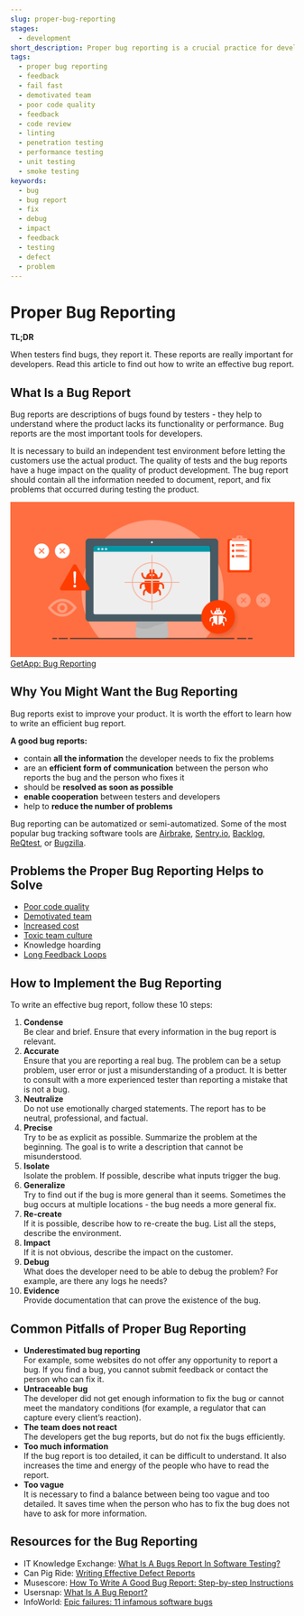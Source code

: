 ```yaml
---
slug: proper-bug-reporting
stages:
  - development
short_description: Proper bug reporting is a crucial practice for development. It helps to understand where the product lacks its functionality or performance. Bug reports are descriptions of bugs found by testers.
tags:
  - proper bug reporting
  - feedback
  - fail fast
  - demotivated team
  - poor code quality
  - feedback
  - code review
  - linting
  - penetration testing
  - performance testing
  - unit testing
  - smoke testing
keywords:
  - bug
  - bug report
  - fix
  - debug
  - impact
  - feedback
  - testing
  - defect
  - problem
---
```


# Proper Bug Reporting

**TL;DR**

When testers find bugs, they report it. These reports are really important for developers. Read this article to find out how to write an effective bug report.

## What Is a Bug Report

Bug reports are descriptions of bugs found by testers - they help to understand where the product lacks its functionality or performance. Bug reports are the most important tools for developers.

It is necessary to build an independent test environment before letting the customers use the actual product. The quality of tests and the bug reports have a huge impact on the quality of product development. The bug report should contain all the information needed to document, report, and fix problems that occurred during testing the product.

![Bug Reporting](/files/bug_reporting.png)
[GetApp: Bug Reporting](https://lab.getapp.com/5-bug-tracking-apps-for-killer-bug-reporting/)

## Why You Might Want the Bug Reporting

Bug reports exist to improve your product. It is worth the effort to learn how to write an efficient bug report.

**A good bug reports:**

- contain **all the information** the developer needs to fix the problems
- are an **efficient form of communication** between the person who reports the bug and the person who fixes it
- should be **resolved as soon as possible**
- **enable cooperation** between testers and developers
- help to **reduce the number of problems**

Bug reporting can be automatized or semi-automatized. Some of the most popular bug tracking software tools are [Airbrake](https://airbrake.io/), [Sentry.io](https://sentry.io/), [Backlog](https://backlog.com/), [ReQtest](https://reqtest.com/), or [Bugzilla](https://www.bugzilla.org/).

## Problems the Proper Bug Reporting Helps to Solve

- [Poor code quality](/problems/poor-code-quality)
- [Demotivated team](/problems/demotivated-team)
- [Increased cost](/problems/increased-cost)
- [Toxic team culture](/problems/toxic-team-culture)
- Knowledge hoarding
- [Long Feedback Loops](/problems/long-feedback-loops)

## How to Implement the Bug Reporting

To write an effective bug report, follow these 10 steps:

1. **Condense**  
   Be clear and brief. Ensure that every information in the bug report is relevant.
2. **Accurate**  
   Ensure that you are reporting a real bug. The problem can be a setup problem, user error or just a misunderstanding of a product. It is better to consult with a more experienced tester than reporting a mistake that is not a bug.
3. **Neutralize**  
   Do not use emotionally charged statements. The report has to be neutral, professional, and factual.
4. **Precise**  
   Try to be as explicit as possible. Summarize the problem at the beginning. The goal is to write a description that cannot be misunderstood.
5. **Isolate**  
   Isolate the problem. If possible, describe what inputs trigger the bug.
6. **Generalize**  
   Try to find out if the bug is more general than it seems. Sometimes the bug occurs at multiple locations - the bug needs a more general fix.
7. **Re-create**  
   If it is possible, describe how to re-create the bug. List all the steps, describe the environment.
8. **Impact**  
   If it is not obvious, describe the impact on the customer.
9. **Debug**  
   What does the developer need to be able to debug the problem? For example, are there any logs he needs?
10. **Evidence**  
    Provide documentation that can prove the existence of the bug.

## Common Pitfalls of Proper Bug Reporting

- **Underestimated bug reporting**  
  For example, some websites do not offer any opportunity to report a bug. If you find a bug, you cannot submit feedback or contact the person who can fix it.
- **Untraceable bug**  
  The developer did not get enough information to fix the bug or cannot meet the mandatory conditions (for example, a regulator that can capture every client’s reaction).
- **The team does not react**  
  The developers get the bug reports, but do not fix the bugs efficiently.
- **Too much information**  
  If the bug report is too detailed, it can be difficult to understand. It also increases the time and energy of the people who have to read the report.
- **Too vague**  
  It is necessary to find a balance between being too vague and too detailed. It saves time when the person who has to fix the bug does not have to ask for more information.

## Resources for the Bug Reporting

- IT Knowledge Exchange: [What Is A Bugs Report In Software Testing?](https://itknowledgeexchange.techtarget.com/quality-assurance/what-is-a-bugs-report-in-software-testing/)
- Can Pig Ride: [Writing Effective Defect Reports](http://canpigride.blogspot.com/)
- Musescore: [How To Write A Good Bug Report: Step-by-step Instructions](https://musescore.org/cs/handbook/developers-handbook/getting-started/how-write-good-bug-report-step-step-instructions)
- Usersnap: [What Is A Bug Report?](https://usersnap.com/blog/what-is-a-bug-report/)
- InfoWorld: [Epic failures: 11 infamous software bugs](https://www.infoworld.com/article/2625972/epic-failures--11-infamous-software-bugs.html)
